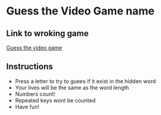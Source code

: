 # Guess the Video Game name
## Link to wroking game
[Guess the video game](https://walterioo.github.io/word-guess-game)
## Instructions
* Press a letter to try to guees if it exist in the hidden word
* Your lives will be the same as the word length
* Numbers count! 
* Repeated keys wont be counted
* Have fun!
